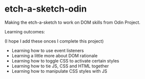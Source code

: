 # etch-a-sketch-odin

Making the etch-a-sketch to work on DOM skills from Odin Project.

Learning outcomes: 

(I hope I add these onces I complete this project)

 - Learning how to use event listeners
 - Learning a little more about DOM rationale
 - Learning how to toggle CSS to activate certain styles
 - Learning how to tie JS, CSS and HTML together
 - Learning how to manipulate CSS styles with JS

